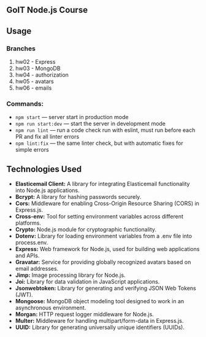 ## GoIT Node.js Course

## Usage

### Branches

1. hw02 - Express
3. hw03 - MongoDB
4. hw04 - authorization
5. hw05 - avatars
6. hw06 - emails

### Commands:

- `npm start` &mdash; server start in production mode
- `npm run start:dev` &mdash; start the server in development mode
- `npm run lint` &mdash; run a code check run with eslint, must run before each PR and fix all linter errors
- `npm lint:fix` &mdash; the same linter check, but with automatic fixes for simple errors

## Technologies Used

- **Elasticemail Client:** A library for integrating Elasticemail functionality into Node.js applications.
- **Bcrypt:** A library for hashing passwords securely.
- **Cors:** Middleware for enabling Cross-Origin Resource Sharing (CORS) in Express.js.
- **Cross-env:** Tool for setting environment variables across different platforms.
- **Crypto:** Node.js module for cryptographic functionality.
- **Dotenv:** Library for loading environment variables from a .env file into process.env.
- **Express:** Web framework for Node.js, used for building web applications and APIs.
- **Gravatar:** Service for providing globally recognized avatars based on email addresses.
- **Jimp:** Image processing library for Node.js.
- **Joi:** Library for data validation in JavaScript applications.
- **Jsonwebtoken:** Library for generating and verifying JSON Web Tokens (JWT).
- **Mongoose:** MongoDB object modeling tool designed to work in an asynchronous environment.
- **Morgan:** HTTP request logger middleware for Node.js.
- **Multer:** Middleware for handling multipart/form-data in Express.js.
- **UUID:** Library for generating universally unique identifiers (UUIDs).
